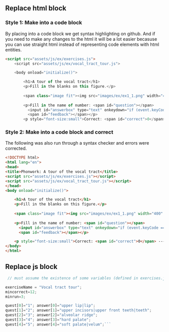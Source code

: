 ## Replace html block

### Style 1: Make into a code block

By placing into a code block we get syntax highlighting on github. And if you need to make any changes to the html it will be a lot easier becasuse you can use straight html instead of representing code elements with html entities.

```html
<script src="assets/js/ex/exercises.js">
    <script src="assets/js/ex/vocal_tract_tour.js">

    <body onload="initialize()">

        <h1>A tour of the vocal tract</h1>
        <p>Fill in the blanks on this figure.</p>
        
        <span class="image fit"><img src="images/ex/ex1_1.png" width="400px"></span>
        
        <p>Fill in the name of number: <span id="question"></span>
          <input id="answerbox" type="text" onkeydown="if (event.keyCode == 13) check_answer()" placeholder="type answer here">
          <span id="feedback"></span></p>
        <p style="font-size:small">Correct: <span id="correct">0</span> ---- Run: <span id="run">0</span></p>
```

### Style 2: Make into a code block and correct

The following was also run through a syntax checker and errors were corrected.

```html
<!DOCTYPE html>
<html lang="en">
<head>
<title>Phonwork: A tour of the vocal tract</title>
<script src="assets/js/ex/exercises.js"></script>
<script src="assets/js/ex/vocal_tract_tour.js"></script>
</head>
<body onload="initialize()">

    <h1>A tour of the vocal tract</h1>
    <p>Fill in the blanks on this figure.</p>
    
    <span class="image fit"><img src="images/ex/ex1_1.png" width="400" alt="Vocal tract with numbered regions"></span>
    
    <p>Fill in the name of number: <span id="question"></span>
      <input id="answerbox" type="text" onkeydown="if (event.keyCode == 13) check_answer()" placeholder="type answer here">
      <span id="feedback"></span></p>

    <p style="font-size:small">Correct: <span id="correct">0</span> ---- Run: <span id="run">0</span></p>
</body>
</html>
```


## Replace js block

```js
 // must assume the existence of some variables (defined in exercises.js)

exerciseName = "Vocal tract tour";
mincorrect=12;
minrun=3;

quest[0]="1"; answer[0]="upper lip|lip";
quest[1]="2"; answer[1]="upper incisors|upper front teeth|teeth";
quest[2]="3"; answer[2]="alveolar ridge";
quest[3]="4"; answer[3]="hard palate";
quest[4]="5"; answer[4]="soft palate|velum";```
